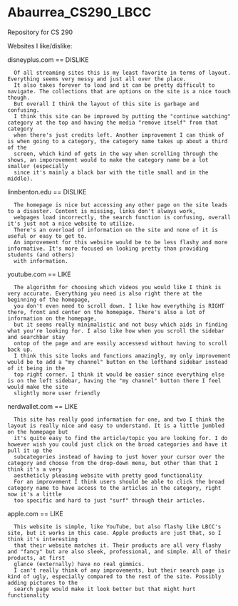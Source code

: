 # Abaurrea_CS290_LBCC
Repository for CS 290


Websites I like/dislike:

disneyplus.com == DISLIKE
      
      Of all streaming sites this is my least favorite in terms of layout. Everything seems very messy and just all over the place. 
      It also takes forever to load and it can be pretty difficult to navigate. The collections that are options on the site is a nice touch though. 
      But overall I think the layout of this site is garbage and confusing.
      I think this site can be improved by putting the "continue watching" category at the top and having the media "remove itself" from that category
      when there's just credits left. Another improvement I can think of is when going to a category, the category name takes up about a third of the
      screen, which kind of gets in the way when scrolling through the shows, an imporovement would to make the category name be a lot smaller (especially
      since it's mainly a black bar with the title small and in the middle).

linnbenton.edu == DISLIKE
      
      The homepage is nice but accessing any other page on the site leads to a disaster. Content is missing, links don't always work,
      webpages load incorrectly, the search function is confusing, overall it's just not a nice website to utilize. 
      There's an overload of information on the site and none of it is useful or easy to get to.
      An improvement for this website would be to be less flashy and more informative. It's more focused on looking pretty than providing students (and others)
      with information.

youtube.com == LIKE
      
      The algorithm for choosing which videos you would like I think is very accurate. Everything you need is also right there at the beginning of the homepage, 
      you don't even need to scroll down. I like how everythihg is RIGHT there, front and center on the homepage. There's also a lot of information on the homepage, 
      but it seems really minimalistic and not busy which aids in finding what you're looking for. I also like how when you scroll the sidebar and searchbar stay
      ontop of the page and are easily accessesd without having to scroll back up.
      I think this site looks and functions amazingly, my only improvement would be to add a "my channel" button on the lefthand sidebar instead of it being in the
      top right corner. I think it would be easier since everything else is on the left sidebar, having the "my channel" button there I feel would make the site
      slightly more user friendly

nerdwallet.com == LIKE
      
      This site has really good information for one, and two I think the layout is really nice and easy to understand. It is a little jumbled on the homepage but
      it's quite easy to find the article/topic you are looking for. I do however wish you could just click on the broad categories and have it pull it up the
      subcategories instead of having to just hover your cursor over the category and choose from the drop-down menu, but other than that I think it's a very
      aestheticly pleasing website with pretty good functionality
      For an improvement I think users should be able to click the broad category name to have access to the articles in the category, right now it's a little
      too specific and hard to just "surf" through their articles.

apple.com == LIKE
      
      This website is simple, like YouTube, but also flashy like LBCC's site, but it works in this case. Apple products are just that, so I think it's interesting
      that their website matches it. Their products are all very flashy and "fancy" but are also sleek, professional, and simple. All of their products, at first
      glance (externally) have no real gimmics.
      I can't really think of any improvements, but their search page is kind of ugly, especially compared to the rest of the site. Possibly adding pictures to the
      search page would make it look better but that might hurt functionality
